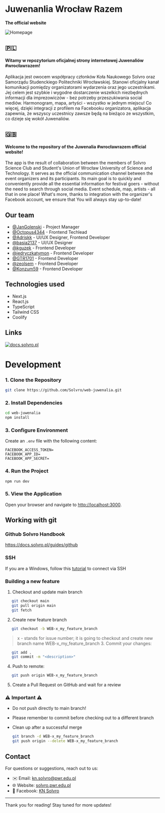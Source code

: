 # Juwenanlia Wrocław Razem

**The official website**

![Homepage](https://i.imgur.com/69i20kk.jpeg)

## 🇵🇱

#### Witamy w repozytorium oficjalnej strony internetowej Juwenaliów #wrocławrazem!

Aplikacja jest owocem współpracy członków Koła Naukowego Solvro oraz Samorządu Studenckiego Politechniki Wrocławskiej. Stanowi oficjalny kanał komunikacji pomiędzy organizatorami wydarzenia oraz jego uczestnikami. Jej celem jest szybkie i wygodne dostarczenie wszelkich niezbędnych informacji dla imprezowiczów - bez potrzeby przeszukiwania social mediów. Harmonogram, mapa, artyści - wszystko w jednym miejscu! Co więcej, dzięki integracji z profilem na Facebooku organizatora, aplikacja zapewnia, że wszyscy uczestnicy zawsze będą na bieżąco ze wszystkim, co dzieje się wokół Juwenaliów.

## 🇬🇧

#### Welcome to the repository of the Juwenalia #wrocławrazem official website!

The app is the result of collaboration between the members of Solvro Science Club and Student's Union of Wrocław University of Science and Technology. It serves as the official communication channel between the event organizers and its participants. Its main goal is to quickly and conveniently provide all the essential information for festival goers - without the need to search through social media. Event schedule, map, artists - all that in one place! What's more, thanks to integration with the organizer's Facebook account, we ensure that You will always stay up-to-date!

## Our team

- [@JanGolenski](https://github.com/JanGolenski) - Project Manager
- [@Octopus4344](https://github.com/Octopus4344) - Frontend Techlead
- [@Adriskk](https://github.com/Adriskk) - UI/UX Designer, Frontend Developer
- [@basia2137](https://github.com/basia2137) - UI/UX Designer
- [@kguzek](https://github.com/kguzek) - Frontend Developer
- [@jedryczkatymon](https://github.com/jedryczkatymon) - Frontend Developer
- [@GTR1701](https://github.com/GTR1701) - Frontend Developer
- [@zeolsem](https://github.com/zeolsem) - Frontend Developer
- [@Konzum59](https://github.com/Konzum59) - Frontend Developer

## Technologies used

- Next.js
- React.js
- TypeScript
- Tailwind CSS
- Coolify

## Links

[![docs.solvro.pl](https://i.imgur.com/fuV0gra.png)](https://docs.solvro.pl)

# Development

### 1. Clone the Repository

```bash
git clone https://github.com/Solvro/web-juwenalia.git
```

### 2. Install Dependencies

```bash
cd web-juwenalia
npm install
```

### 3. Configure Environment

Create an `.env` file with the following content:

```env
FACEBOOK_ACCESS_TOKEN=
FACEBOOK_APP_ID=
FACEBOOK_APP_SECRET=
```

### 4. Run the Project

```bash
npm run dev
```

### 5. View the Application

Open your browser and navigate to [http://localhost:3000](http://localhost:3000).

## Working with git

### Github Solvro Handbook

https://docs.solvro.pl/guides/github

### SSH

If you are a Windows, follow this [tutorial](https://www.youtube.com/watch?v=vExsOTgIOGw) to connect via SSH

### Building a new feature

1. Checkout and update main branch

```bash
   git checkout main
   git pull origin main
   git fetch
```

2. Create new feature branch

```bash
   git checkout -b WEB-x_my_feature_branch
```

> x - stands for issue number; it is going to checkout and create new branch name WEB-x_my_feature_branch 3. Commit your changes:

```bash
   git add .
   git commit -m "<description>"
```

4. Push to remote:

```bash
   git push origin WEB-x_my_feature_branch
```

5. Create a Pull Request on GitHub and wait for a review

### ⚠️ Important ⚠️

- Do not push directly to main branch!
- Please remember to commit before checking out to a different branch
- Clean up after a successful merge

  ```bash
  git branch -d WEB-x_my_feature_branch
  git push origin --delete WEB-x_my_feature_branch
  ```

## Contact

For questions or suggestions, reach out to us:

- ✉️ Email: <kn.solvro@pwr.edu.pl>
- 🌐 Website: [solvro.pwr.edu.pl](https://solvro.pwr.edu.pl/)
- 📘 Facebook: [KN Solvro](https://www.facebook.com/knsolvro)

---

Thank you for reading! Stay tuned for more updates!
